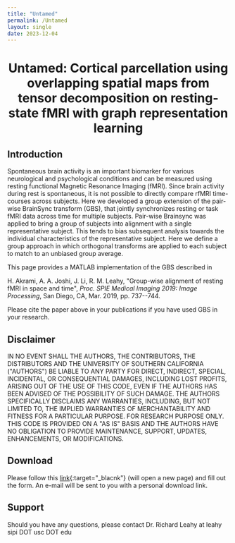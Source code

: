 ```yaml
---
title: "Untamed"
permalink: /Untamed
layout: single
date: 2023-12-04
---
```


# **<center>Untamed: Cortical parcellation using overlapping spatial maps from tensor decomposition on resting-state fMRI with graph representation learning </center>**

## Introduction

Spontaneous brain activity is an important biomarker for various neurological and psychological conditions and can be measured using resting functional Magnetic Resonance Imaging (fMRI). Since brain activity during rest is spontaneous, it is not possible to directly compare rfMRI time-courses across subjects. Here we developed a group extension of the pair-wise BrainSync transform (GBS), that jointly synchronizes resting or task fMRI data across time for multiple subjects. Pair-wise Brainsync was applied to bring a group of subjects into alignment with a single representative subject. This tends to bias subsequent analysis towards the individual characteristics of the representative subject. Here we define a group approach in which orthogonal transforms are applied to each subject to match to an unbiased group average.

This page provides a MATLAB implementation of the GBS described in

H. Akrami, A. A. Joshi, J. Li, R. M. Leahy, "Group-wise alignment of resting fMRI in space and time", *Proc. SPIE Medical Imaging 2019: Image Processing*, San Diego, CA, Mar. 2019, pp. 737--744.  &nbsp; [<i class="fa fa-quote-right"></i>](/files/bib/Akrami_2019_SPIEMI_Group.bib)

Please cite the paper above in your publications if you have used GBS in your research.

## Disclaimer

IN NO EVENT SHALL THE AUTHORS, THE CONTRIBUTORS, THE DISTRIBUTORS AND THE UNIVERSITY OF SOUTHERN CALIFORNIA ("AUTHORS") BE LIABLE TO ANY PARTY FOR DIRECT, INDIRECT, SPECIAL, INCIDENTAL, OR CONSEQUENTIAL DAMAGES, INCLUDING LOST PROFITS, ARISING OUT OF THE USE OF THIS CODE, EVEN IF THE AUTHORS HAS BEEN ADVISED OF THE POSSIBILITY OF SUCH DAMAGE. THE AUTHORS SPECIFICALLY DISCLAIMS ANY WARRANTIES, INCLUDING, BUT NOT LIMITED TO, THE IMPLIED WARRANTIES OF MERCHANTABILITY AND FITNESS FOR A PARTICULAR PURPOSE. FOR RESEARCH PURPOSE ONLY. THIS CODE IS PROVIDED ON A "AS IS" BASIS AND THE AUTHORS HAVE NO OBLIGATION TO PROVIDE MAINTENANCE, SUPPORT, UPDATES, ENHANCEMENTS, OR MODIFICATIONS.

## Download

Please follow this [link](https://software.imagicastle.com:48877/download.php?app=untamed){:target="_blacnk"} (will open a new page) and fill out the form. An e-mail will be sent to you with a personal download link. 

## Support

Should you have any questions, please contact Dr. Richard Leahy at leahy <i class="fa fa-at" aria-hidden="true"></i> sipi DOT usc DOT edu
